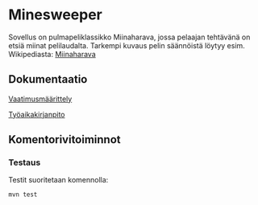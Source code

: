 # Minesweeper

Sovellus on pulmapeliklassikko Miinaharava, jossa pelaajan tehtävänä on etsiä miinat pelilaudalta. Tarkempi kuvaus pelin säännöistä löytyy esim. Wikipediasta:
[Miinaharava](https://fi.wikipedia.org/wiki/Miinaharava_(peli))

## Dokumentaatio

[Vaatimusmäärittely](https://github.com/murmurian/ot-harjoitustyo/blob/master/dokumentaatio/vaatimusmaarittely.md)

[Työaikakirjanpito](https://github.com/murmurian/ot-harjoitustyo/blob/master/dokumentaatio/tyoaikakirjanpito.md)

## Komentorivitoiminnot

### Testaus

Testit suoritetaan komennolla:

`mvn test`
